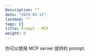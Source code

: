 ```yaml
---
Description: ""
date: "2025-02-11"
lastmod: ""
tags: []
title: Prompt - MCP
weight: 0
---
```


你可以使用 MCP server 提供的 prompt.
